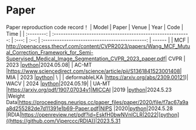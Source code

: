 # Paper 
Paper reproduction code record！
|   Model  |               Paper             | Venue | Year |                   Code                  | Time   |
| :--------:     | :----------------------------------------------------------: | :---: | :--: | :--------------------------------------------: | ------ |
|   MCF | http://openaccess.thecvf.com/content/CVPR2023/papers/Wang_MCF_Mutual_Correction_Framework_for_Semi-Supervised_Medical_Image_Segmentation_CVPR_2023_paper.pdf| CVPR | 2023 |[python](https://github.com/WYC-321/MCF)|2024.05.08|
|   AC-MT        |https://www.sciencedirect.com/science/article/pii/S1361841523001408| MIA | 2023 |[python](https://github.com/lemoshu/AC-MT?tab=readme-ov-file)|  \  |
|   deformableLKA |https://arxiv.org/abs/2309.00121)| WACV | 2024 |[python](https://github.com/xmindflow/deformableLKA)|2024.05.19|
|     UA-MT |https://arxiv.org/pdf/1907.07034v1|MICCAI |2019 |[python](https://github.com/yulequan/UA-MT)|2024.5.23
|Weight Data|https://proceedings.neurips.cc/paper_files/paper/2020/file/f7ac67a9aa8d255282de7d11391e1b69-Paper.pdf|NIPS |2020|[python](https://https://github.com/jason718/semi-sup)|2024.5.28
|RDIA|https://openreview.net/pdf?id=EskfH0bwNVnICLR|2022|[python]((https://github.com/Viperccc/RDIA))|2023.5.31


 
